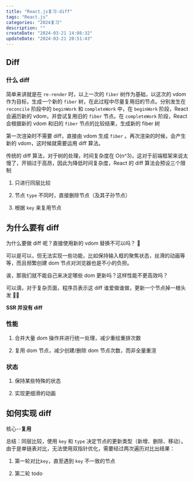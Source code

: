 ```yaml
---
title: "React.js复习-diff"
tags: "React.js"
categories: "2024复习"
description: ""
createDate: "2024-03-21 14:08:32"
updateDate: "2024-03-21 20:51:43"
---
```


## Diff

### 什么 diff

简单来讲就是在 `re-render` 时，以上一次的 `fiber` 树作为基础，以这次的 vdom 作为目标，生成一个新的 `fiber` 树，在此过程中尽量复用旧的节点。分别发生在 `reconcile` 阶段中的 `beginWork` 和 `completeWork` 中，在 `beginWork` 阶段，React 会遍历新的 vdom，并尝试复用旧的 `fiber` 节点。在 `completeWork` 阶段，React 会根据新的 vdom 和旧的 `fiber` 节点的比较结果，生成新的 fiber 树

第一次渲染时不需要 diff，直接由 vdom 生成 `fiber` 。再次渲染的时候，会产生新的 vdom，这时候就需要运用 diff 算法。

传统的 diff 算法，对于树的处理，时间复杂度在 O(n^3)，这对于前端框架来说太慢了，开销过于高昂，因此为降低时间复杂度，React 的 diff 算法会预设三个限制

1. 只进行同层比较

2. 节点 `type` 不同时，直接删除节点（及其子孙节点）

3. 根据 `key` 来复用节点

## 为什么要有 diff

为什么要做 diff 呢？直接使用新的 vdom 替换不可以吗？ 🤔

可以是可以，但无法实现一些功能，比如保持输入框的聚焦状态，丝滑的动画等等，而且频繁创建 dom 节点对浏览器也是不小的负担。

诶，那我们就不能自己来决定哪些 dom 更新吗？这样性能不更高效吗？

可以滴，对于复杂页面，程序员表示这 diff 谁爱做谁做，更新一个节点掉一根头发 👨‍🦲

**SSR 并没有 diff**

### 性能

1. 合并大量 dom 操作并进行统一处理，减少重绘重排次数

2. 复用 dom 节点，减少创建/删除 dom 节点次数，而非全量重渲

### 状态

1. 保持某些特殊的状态

2. 实现更细滑的动画

## 如何实现 diff

核心--**复用**

总结：同层比较，使用 `key` 和 `type` 决定节点的更新类型（新增、删除、移动）。由于是单链表对比，无法使用双指针优化，需要经过两次遍历对比出结果：

1. 第一轮对比`key`，直至遇到 `key` 不一致的节点

2. 第二轮 todo
